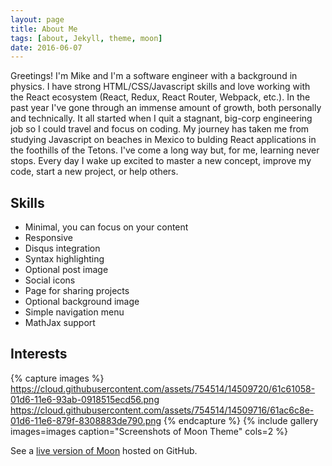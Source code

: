```yaml
---
layout: page
title: About Me
tags: [about, Jekyll, theme, moon]
date: 2016-06-07
---
```


Greetings! I'm Mike and I'm a software engineer with a background in physics. I have strong HTML/CSS/Javascript skills and love working with the React ecosystem (React, Redux, React Router, Webpack, etc.). In the past year I've gone through an immense amount of growth, both personally and technically. It all started when I quit a stagnant, big-corp engineering job so I could travel and focus on coding. My journey has taken me from studying Javascript on beaches in Mexico to bulding React applications in the foothills of the Tetons. I've come a long way but, for me, learning never stops. Every day I wake up excited to master a new concept, improve my code, start a new project, or help others.

## Skills
* Minimal, you can focus on your content
* Responsive
* Disqus integration
* Syntax highlighting
* Optional post image
* Social icons
* Page for sharing projects
* Optional background image
* Simple navigation menu
* MathJax support

## Interests

{% capture images %}
    https://cloud.githubusercontent.com/assets/754514/14509720/61c61058-01d6-11e6-93ab-0918515ecd56.png
    https://cloud.githubusercontent.com/assets/754514/14509716/61ac6c8e-01d6-11e6-879f-8308883de790.png
{% endcapture %}
{% include gallery images=images caption="Screenshots of Moon Theme" cols=2 %}

See a [live version of Moon](http://taylantatli.github.io/Moon) hosted on GitHub.
